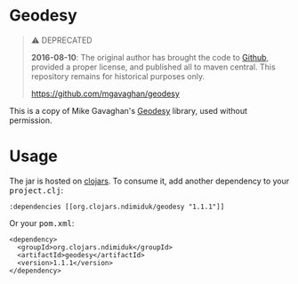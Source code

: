 # Geodesy

> :warning: DEPRECATED
>
> **2016-08-10**: The original author has brought the code to
> [Github](https://github.com/mgavaghan/geodesy), provided a proper
> license, and published all to maven central. This repository remains
> for historical purposes only.
>
> https://github.com/mgavaghan/geodesy

This is a copy of Mike Gavaghan's [Geodesy][0] library, used without
permission.

# Usage

The jar is hosted on [clojars][1]. To consume it, add another
dependency to your <tt>project.clj</tt>:

    :dependencies [[org.clojars.ndimiduk/geodesy "1.1.1"]]

Or your <tt>pom.xml</tt>:

    <dependency>
      <groupId>org.clojars.ndimiduk</groupId>
      <artifactId>geodesy</artifactId>
      <version>1.1.1</version>
    </dependency>

[0]: http://www.gavaghan.org/blog/free-source-code/geodesy-library-vincentys-formula-java/
[1]: https://clojars.org/org.clojars.ndimiduk/geodesy

